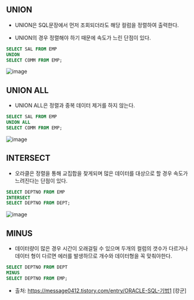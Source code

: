 ## UNION
- UNION은 SQL문장에서 먼저 조회되더라도 해당 컬럼을 정렬하여 출력한다.

- UNION의 경우 정렬해야 하기 때문에 속도가 느린 단점이 있다.

```SQL
SELECT SAL FROM EMP
UNION
SELECT COMM FROM EMP;
```

![image](https://user-images.githubusercontent.com/77392444/115799910-6e31f100-a414-11eb-8362-67589dcacf7c.png)


## UNION ALL

- UNION ALL은 정렬과 중복 데이터 제거를 하지 않는다. 

```SQL
SELECT SAL FROM EMP
UNION ALL
SELECT COMM FROM EMP;
```

![image](https://user-images.githubusercontent.com/77392444/115799939-7be77680-a414-11eb-8ead-20c694a32500.png)


## INTERSECT

- 오라클은 정렬을 통해 교집합을 찾게되며 많은 데이터를 대상으로 할 경우 속도가 느려진다는 단점이 있다.

```SQL
SELECT DEPTNO FROM EMP
INTERSECT
SELECT DEPTNO FROM DEPT;
```

![image](https://user-images.githubusercontent.com/77392444/115800040-be10b800-a414-11eb-936f-43caea1d97f1.png)


## MINUS

- 데이터량이 많은 경우 시간이 오래걸릴 수 있으며 두개의 컬럼의 갯수가 다르거나 데이터 형이 다르면 에러를 발생하므로 개수와 데이터형을 꼭 맞춰야한다.

```SQL
SELECT DEPTNO FROM DEPT
MINUS
SELECT DEPTNO FROM EMP;
```


- 출처: https://message0412.tistory.com/entry/ORACLE-SQL-기법1 [캉군]
